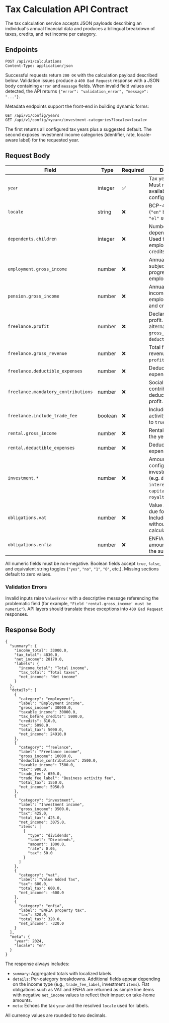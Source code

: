 # Tax Calculation API Contract

The tax calculation service accepts JSON payloads describing an individual's
annual financial data and produces a bilingual breakdown of taxes, credits, and
net income per category.

## Endpoints

```
POST /api/v1/calculations
Content-Type: application/json
```

Successful requests return `200 OK` with the calculation payload described
below. Validation issues produce a `400 Bad Request` response with a JSON body
containing `error` and `message` fields. When invalid field values are
detected, the API returns `{"error": "validation_error", "message": "..."}`.

Metadata endpoints support the front-end in building dynamic forms:

```
GET /api/v1/config/years
GET /api/v1/config/<year>/investment-categories?locale=<locale>
```

The first returns all configured tax years plus a suggested default. The second
exposes investment income categories (identifier, rate, locale-aware label) for
the requested year.

## Request Body

| Field | Type | Required | Description |
| --- | --- | --- | --- |
| `year` | integer | ✅ | Tax year to evaluate. Must match an available configuration file. |
| `locale` | string | ❌ | BCP-47 locale code (`"en"` by default, `"el"` supported). |
| `dependents.children` | integer | ❌ | Number of dependant children. Used to derive employment/pension credits. |
| `employment.gross_income` | number | ❌ | Annual gross salary subject to the progressive employment scale. |
| `pension.gross_income` | number | ❌ | Annual pension income. Shares the employment scale and credits. |
| `freelance.profit` | number | ❌ | Declared freelance profit. Optional alternative: provide `gross_revenue` and `deductible_expenses`. |
| `freelance.gross_revenue` | number | ❌ | Total freelance revenue (used if `profit` omitted). |
| `freelance.deductible_expenses` | number | ❌ | Deductible business expenses. |
| `freelance.mandatory_contributions` | number | ❌ | Social security contributions deducted from profit. |
| `freelance.include_trade_fee` | boolean | ❌ | Include the business activity fee (defaults to `true`). |
| `rental.gross_income` | number | ❌ | Rental revenue for the year. |
| `rental.deductible_expenses` | number | ❌ | Deductible rental expenses. |
| `investment.*` | number | ❌ | Amounts for each configured investment category (e.g. `dividends`, `interest`, `capital_gains`, `royalties`). |
| `obligations.vat` | number | ❌ | Value Added Tax due for the year. Included in totals without further calculation. |
| `obligations.enfia` | number | ❌ | ENFIA property tax amount to include in the summary. |

All numeric fields must be non-negative. Boolean fields accept `true`, `false`,
and equivalent string toggles (`"yes"`, `"no"`, `"1"`, `"0"`, etc.). Missing
sections default to zero values.

### Validation Errors

Invalid inputs raise `ValueError` with a descriptive message referencing the
problematic field (for example, `"Field 'rental.gross_income' must be numeric"`).
API layers should translate these exceptions into `400 Bad Request` responses.

## Response Body

```
{
  "summary": {
    "income_total": 33000.0,
    "tax_total": 4830.0,
    "net_income": 28170.0,
    "labels": {
      "income_total": "Total income",
      "tax_total": "Total taxes",
      "net_income": "Net income"
    }
  },
  "details": [
    {
      "category": "employment",
      "label": "Employment income",
      "gross_income": 30000.0,
      "taxable_income": 30000.0,
      "tax_before_credits": 5900.0,
      "credits": 810.0,
      "tax": 5090.0,
      "total_tax": 5090.0,
      "net_income": 24910.0
    },
    {
      "category": "freelance",
      "label": "Freelance income",
      "gross_income": 10000.0,
      "deductible_contributions": 2500.0,
      "taxable_income": 7500.0,
      "tax": 900.0,
      "trade_fee": 650.0,
      "trade_fee_label": "Business activity fee",
      "total_tax": 1550.0,
      "net_income": 5950.0
    },
    {
      "category": "investment",
      "label": "Investment income",
      "gross_income": 3500.0,
      "tax": 425.0,
      "total_tax": 425.0,
      "net_income": 3075.0,
      "items": [
        {
          "type": "dividends",
          "label": "Dividends",
          "amount": 1000.0,
          "rate": 0.05,
          "tax": 50.0
        }
      ]
    },
    {
      "category": "vat",
      "label": "Value Added Tax",
      "tax": 600.0,
      "total_tax": 600.0,
      "net_income": -600.0
    },
    {
      "category": "enfia",
      "label": "ENFIA property tax",
      "tax": 320.0,
      "total_tax": 320.0,
      "net_income": -320.0
    }
  ],
  "meta": {
    "year": 2024,
    "locale": "en"
  }
}
```

The response always includes:

- `summary`: Aggregated totals with localized labels.
- `details`: Per-category breakdowns. Additional fields appear depending on the
  income type (e.g., `trade_fee_label`, investment `items`). Flat obligations
  such as VAT and ENFIA are returned as simple line items with negative
  `net_income` values to reflect their impact on take-home amounts.
- `meta`: Echoes the tax `year` and the resolved `locale` used for labels.

All currency values are rounded to two decimals.
